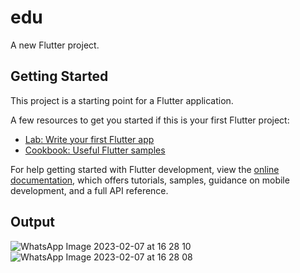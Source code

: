  # edu

A new Flutter project.

## Getting Started

This project is a starting point for a Flutter application.

A few resources to get you started if this is your first Flutter project:

- [Lab: Write your first Flutter app](https://docs.flutter.dev/get-started/codelab)
- [Cookbook: Useful Flutter samples](https://docs.flutter.dev/cookbook)

For help getting started with Flutter development, view the
[online documentation](https://docs.flutter.dev/), which offers tutorials,
samples, guidance on mobile development, and a full API reference.

## Output

![WhatsApp Image 2023-02-07 at 16 28 10](https://user-images.githubusercontent.com/75439259/217227925-cf9dc311-35ed-48e1-aa83-c08bcb80d8df.jpg)
 ![WhatsApp Image 2023-02-07 at 16 28 08](https://user-images.githubusercontent.com/75439259/217227901-86e626fd-e38a-4668-a5ae-47b3ae702a08.jpg)



